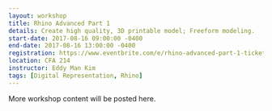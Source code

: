 ```yaml
---
layout: workshop
title: Rhino Advanced Part 1
details: Create high quality, 3D printable model; Freeform modeling.
start-date: 2017-08-16 09:00:00 -0400
end-date: 2017-08-16 13:00:00 -0400
registration: https://www.eventbrite.com/e/rhino-advanced-part-1-tickets-36914292643
location: CFA 214
instructor: Eddy Man Kim
tags: [Digital Representation, Rhino]
---
```


More workshop content will be posted here.